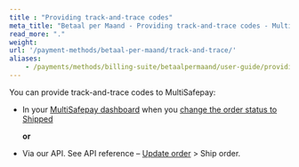 ```yaml
---
title : "Providing track-and-trace codes"
meta_title: "Betaal per Maand - Providing track-and-trace codes - MultiSafepay Docs"
read_more: "."
weight: 
url: '/payment-methods/betaal-per-maand/track-and-trace/'
aliases:
    - /payments/methods/billing-suite/betaalpermaand/user-guide/providing-track-and-trace/
---
```


You can provide track-and-trace codes to MultiSafepay:

- In your [MultiSafepay dashboard](https://merchant.multisafepay.com) when you [change the order status to Shipped](/about-payments/pay-later-shipped-status//)  

  **or**  

- Via our API. See API reference – [Update order](https://docs-api.multisafepay.com/reference/updateorder) > Ship order.